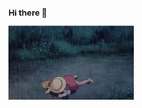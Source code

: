 ### Hi there 👋
<img src="images/totoro.gif" alt="monkeys" width="250"/> 

<!--
<img src="images/rowlet-cute.png" alt="monkeys" width="250"/>
-->

<!--
<img src="images/monkeys.jpg" alt="monkeys" width="250"/> 
-->

<!--
**kuko6/kuko6** is a ✨ _special_ ✨ repository because its `README.md` (this file) appears on your GitHub profile.

Here are some ideas to get you started:

- 🔭 I’m currently working on ...
- 🌱 I’m currently learning ...
- 👯 I’m looking to collaborate on ...
- 🤔 I’m looking for help with ...
- 💬 Ask me about ...
- 📫 How to reach me: ...
- 😄 Pronouns: ...
- ⚡ Fun fact: ...
-->
